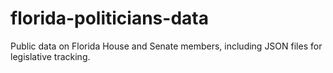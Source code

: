 # florida-politicians-data
Public data on Florida House and Senate members, including JSON files for legislative tracking. 
